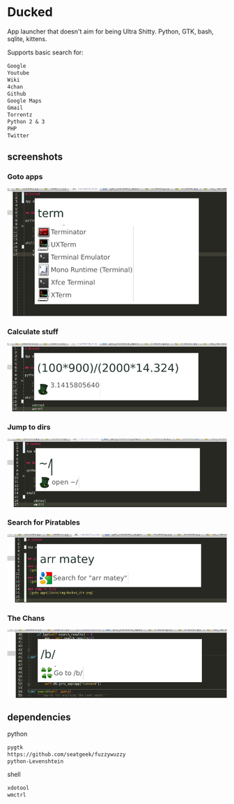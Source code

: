 # Ducked

App launcher that doesn't aim for being Ultra Shitty. Python, GTK, bash, sqlite, kittens.

Supports basic search for:

    Google
    Youtube
    Wiki
    4chan
    Github
    Google Maps
    Gmail
    Torrentz
    Python 2 & 3
    PHP
    Twitter

## screenshots

### Goto apps
![goto apps](docs/img/ducked_term.png)

### Calculate stuff
![goto apps](docs/img/ducked_calc.png)

### Jump to dirs
![goto apps](docs/img/ducked_dir.png)

### Search for Piratables
![goto apps](docs/img/ducked_search.png)

### The Chans
![goto apps](docs/img/ducked_chans.png)


## dependencies

python

    pygtk
    https://github.com/seatgeek/fuzzywuzzy
    python-Levenshtein

shell

    xdotool
    wmctrl